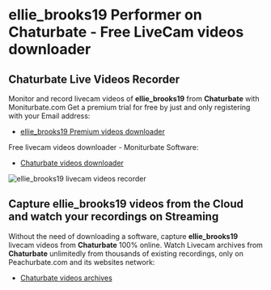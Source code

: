 # ellie_brooks19 Performer on Chaturbate - Free LiveCam videos downloader

## Chaturbate Live Videos Recorder

Monitor and record livecam videos of **ellie_brooks19** from **Chaturbate** with Moniturbate.com
Get a premium trial for free by just and only registering with your Email address:
* [ellie_brooks19 Premium videos downloader](https://moniturbate.com/request-demo-licence-key.html)

Free livecam videos downloader - Moniturbate Software:
* [Chaturbate videos downloader](https://moniturbate.com/moniturbate-download-software.html)

![ellie_brooks19 livecam videos recorder](https://peachurnet.com/templates/moniturbate-software.png)


## Capture ellie_brooks19 videos from the Cloud and watch your recordings on Streaming

Without the need of downloading a software, capture **ellie_brooks19** livecam videos from **Chaturbate** 100% online.
Watch Livecam archives from **Chaturbate** unlimitedly from thousands of existing recordings, only on Peachurbate.com and its websites network:
* [Chaturbate videos archives](https://peachurnet.com/)